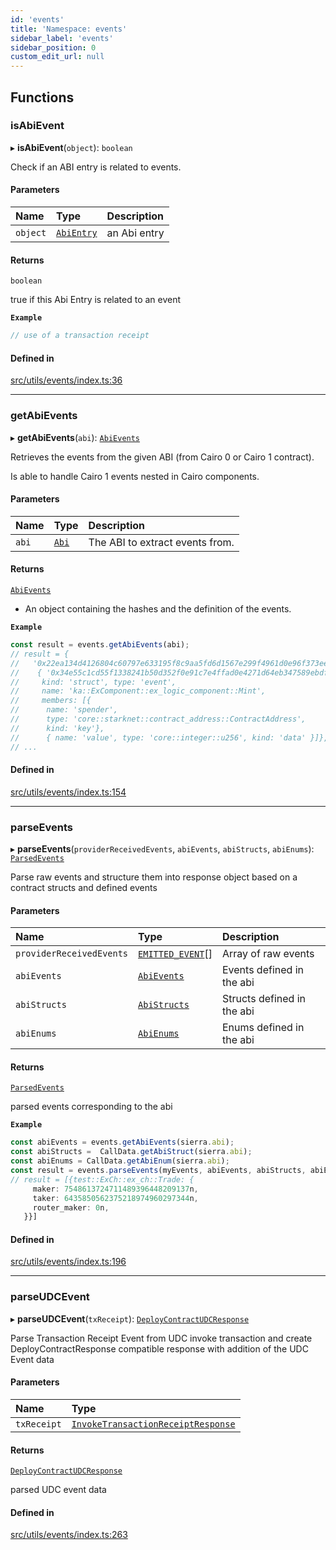 ```yaml
---
id: 'events'
title: 'Namespace: events'
sidebar_label: 'events'
sidebar_position: 0
custom_edit_url: null
---
```


## Functions

### isAbiEvent

▸ **isAbiEvent**(`object`): `boolean`

Check if an ABI entry is related to events.

#### Parameters

| Name     | Type                            | Description  |
| :------- | :------------------------------ | :----------- |
| `object` | [`AbiEntry`](types.md#abientry) | an Abi entry |

#### Returns

`boolean`

true if this Abi Entry is related to an event

**`Example`**

```typescript
// use of a transaction receipt
```

#### Defined in

[src/utils/events/index.ts:36](https://github.com/starknet-io/starknet.js/blob/v6.23.1/src/utils/events/index.ts#L36)

---

### getAbiEvents

▸ **getAbiEvents**(`abi`): [`AbiEvents`](types.md#abievents)

Retrieves the events from the given ABI (from Cairo 0 or Cairo 1 contract).

Is able to handle Cairo 1 events nested in Cairo components.

#### Parameters

| Name  | Type                  | Description                     |
| :---- | :-------------------- | :------------------------------ |
| `abi` | [`Abi`](types.md#abi) | The ABI to extract events from. |

#### Returns

[`AbiEvents`](types.md#abievents)

- An object containing the hashes and the definition of the events.

**`Example`**

```typescript
const result = events.getAbiEvents(abi);
// result = {
//   '0x22ea134d4126804c60797e633195f8c9aa5fd6d1567e299f4961d0e96f373ee':
//    { '0x34e55c1cd55f1338241b50d352f0e91c7e4ffad0e4271d64eb347589ebdfd16': {
//     kind: 'struct', type: 'event',
//     name: 'ka::ExComponent::ex_logic_component::Mint',
//     members: [{
//      name: 'spender',
//      type: 'core::starknet::contract_address::ContractAddress',
//      kind: 'key'},
//      { name: 'value', type: 'core::integer::u256', kind: 'data' }]},
// ...
```

#### Defined in

[src/utils/events/index.ts:154](https://github.com/starknet-io/starknet.js/blob/v6.23.1/src/utils/events/index.ts#L154)

---

### parseEvents

▸ **parseEvents**(`providerReceivedEvents`, `abiEvents`, `abiStructs`, `abiEnums`): [`ParsedEvents`](types.md#parsedevents)

Parse raw events and structure them into response object based on a contract structs and defined events

#### Parameters

| Name                     | Type                                                               | Description                |
| :----------------------- | :----------------------------------------------------------------- | :------------------------- |
| `providerReceivedEvents` | [`EMITTED_EVENT`](types.RPC.RPCSPEC07.API.SPEC.md#emitted_event)[] | Array of raw events        |
| `abiEvents`              | [`AbiEvents`](types.md#abievents)                                  | Events defined in the abi  |
| `abiStructs`             | [`AbiStructs`](types.md#abistructs)                                | Structs defined in the abi |
| `abiEnums`               | [`AbiEnums`](types.md#abienums)                                    | Enums defined in the abi   |

#### Returns

[`ParsedEvents`](types.md#parsedevents)

parsed events corresponding to the abi

**`Example`**

```typescript
const abiEvents = events.getAbiEvents(sierra.abi);
const abiStructs =  CallData.getAbiStruct(sierra.abi);
const abiEnums = CallData.getAbiEnum(sierra.abi);
const result = events.parseEvents(myEvents, abiEvents, abiStructs, abiEnums);
// result = [{test::ExCh::ex_ch::Trade: {
     maker: 7548613724711489396448209137n,
     taker: 6435850562375218974960297344n,
     router_maker: 0n,
   }}]
```

#### Defined in

[src/utils/events/index.ts:196](https://github.com/starknet-io/starknet.js/blob/v6.23.1/src/utils/events/index.ts#L196)

---

### parseUDCEvent

▸ **parseUDCEvent**(`txReceipt`): [`DeployContractUDCResponse`](types.md#deploycontractudcresponse)

Parse Transaction Receipt Event from UDC invoke transaction and
create DeployContractResponse compatible response with addition of the UDC Event data

#### Parameters

| Name        | Type                                                                            |
| :---------- | :------------------------------------------------------------------------------ |
| `txReceipt` | [`InvokeTransactionReceiptResponse`](types.md#invoketransactionreceiptresponse) |

#### Returns

[`DeployContractUDCResponse`](types.md#deploycontractudcresponse)

parsed UDC event data

#### Defined in

[src/utils/events/index.ts:263](https://github.com/starknet-io/starknet.js/blob/v6.23.1/src/utils/events/index.ts#L263)
